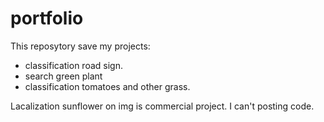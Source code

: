 # portfolio
This reposytory save my projects: 
- classification road sign.
- search green plant
- classification tomatoes and other grass.

Lacalization sunflower on img is commercial project. I can't posting code. 

